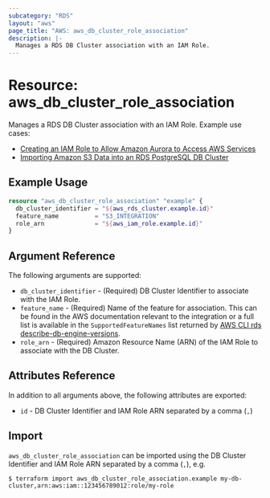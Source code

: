 ```yaml
---
subcategory: "RDS"
layout: "aws"
page_title: "AWS: aws_db_cluster_role_association"
description: |-
  Manages a RDS DB Cluster association with an IAM Role.
---
```


# Resource: aws_db_cluster_role_association

Manages a RDS DB Cluster association with an IAM Role. Example use cases:

* [Creating an IAM Role to Allow Amazon Aurora to Access AWS Services](https://docs.aws.amazon.com/AmazonRDS/latest/AuroraUserGuide/AuroraMySQL.Integrating.Authorizing.IAM.CreateRole.html)
* [Importing Amazon S3 Data into an RDS PostgreSQL DB Cluster](https://docs.aws.amazon.com/AmazonRDS/latest/UserGuide/USER_PostgreSQL.S3Import.html)

## Example Usage

```terraform
resource "aws_db_cluster_role_association" "example" {
  db_cluster_identifier = "${aws_rds_cluster.example.id}"
  feature_name          = "S3_INTEGRATION"
  role_arn              = "${aws_iam_role.example.id}"
}
```

## Argument Reference

The following arguments are supported:

* `db_cluster_identifier` - (Required) DB Cluster Identifier to associate with the IAM Role.
* `feature_name` - (Required) Name of the feature for association. This can be found in the AWS documentation relevant to the integration or a full list is available in the `SupportedFeatureNames` list returned by [AWS CLI rds describe-db-engine-versions](https://docs.aws.amazon.com/cli/latest/reference/rds/describe-db-engine-versions.html).
* `role_arn` - (Required) Amazon Resource Name (ARN) of the IAM Role to associate with the DB Cluster.

## Attributes Reference

In addition to all arguments above, the following attributes are exported:

* `id` - DB Cluster Identifier and IAM Role ARN separated by a comma (`,`)

## Import

`aws_db_cluster_role_association` can be imported using the DB Cluster Identifier and IAM Role ARN separated by a comma (`,`), e.g.

```
$ terraform import aws_db_cluster_role_association.example my-db-cluster,arn:aws:iam::123456789012:role/my-role
```
